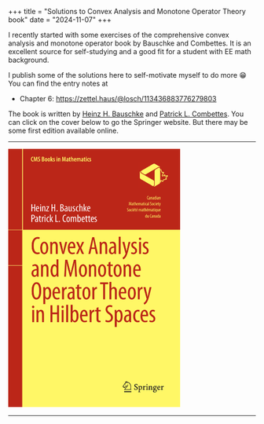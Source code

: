 +++
title = "Solutions to Convex Analysis and Monotone Operator Theory book"
date = "2024-11-07"
+++

I recently started with some exercises of the comprehensive
convex analysis and monotone operator book by Bauschke and
Combettes. It is an excellent source for self-studying and 
a good fit for a student with EE math background.

<!-- more -->

I publish some of the solutions here to self-motivate myself 
to do more :grin: You can find the entry notes at

 - Chapter 6: <a href="https://zettel.haus/@losch/113436883776279803" target="_blank">https://zettel.haus/@losch/113436883776279803</a>


The book is written by [Heinz H. Bauschke](https://cmps-people.ok.ubc.ca/bauschke/) and [Patrick L. Combettes](https://pcombet.math.ncsu.edu/). You can click on the cover below to go the Springer website. But there may be some first edition available online.

---

<a href="https://link.springer.com/book/10.1007/978-3-319-48311-5" target="_blank">
    <img src="./livre1.png" width="350px" />
</a>

---
